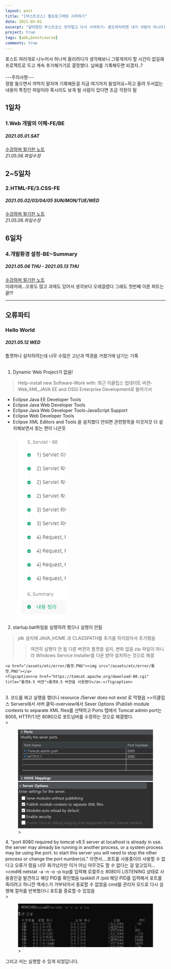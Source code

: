 ```yaml
---
layout: post
title: "[부스트코스] 웹프로그래밍 시작하기"
date: 2021-05-01
excerpt: "덮어뒀던 부스트코스 먼지털고 다시 시작하기~ 중도하차하면 내가 사람이 아니다(이러다 왕왕하면 큰일이야)"
project: true
tags: [web,boostcourse]
comments: true
---
```

포스트 여러개로 나누어서 하나씩 올리려다가 생각해보니 그렇게까지 할 시간이 없길래 프로젝트로 두고 계속 추가해가기로 결정했다. 날짜를 기록해두면 되겠지..?
<br><br>---주의사항---
<br>정말 들으면서 까먹지 말자며 기록해둔걸 지금 여기까지 들었어요~하고 올려 두서없는 내용이 특징인 파일이라 혹시라도 보게 될 사람이 있다면 조금 걱정이 됨
## 1일차
### 1.Web 개발의 이해-FE/BE
##### 2021.05.01.SAT
<a href="https://kimdahui42/assets/etc/1. Web 개발의 이해.pdf">수강하며 필기한 노트</a>
<br> *21.05.06.파일수정*

## 2~5일차
### 2.HTML-FE/3.CSS-FE
##### 2021.05.02/03/04/05 SUN/MON/TUE/WED
<a href="/assets/etc/2. HTML-FE.pdf">수강하며 필기한 노트</a>
<br> *21.05.06.파일수정*

## 6일차
### 4.개발환경 설정-BE~Summary
##### 2021.05.06 THU - 2021.05.13 THU
<a href="/assets/etc/4.개발환경 설정-BE.pdf">수강하며 필기한 노트</a><br>
이래저래...오류도 많고 과제도 있어서 생각보다 오래걸렸다 그래도 첫번째 이론 파트는 끝!!!

***
## 오류파티
### Hello World
##### 2021.05.12 WED

톰캣하나 설치하려는데 너무 수많은 고난과 역경을 거쳤기에 남기는 기록
<br><br>
1. Dynamic Web Project가 없음!<br>
>Help-install new Software-Work with: 최근 이클립스 업데이트 버젼-Web,XML,JAVA EE and OSGi Enterprise Development로 들어가서
* Eclipse Java EE Developer Tools
* Eclipse Java Web Developer Tools
* Eclipse Java Web Developer Tools-JavaScript Support
* Eclipse Web Developer Tools
* Eclipse XML Editors and Tools
을 설치했다 안되면 관련항목을 이것저것 더 설치해보면서 찾는 편이 나은듯<br>
<figure>
	<a href="/assets/etc/1_웹프로그래밍기초.PNG"><img src="/assets/etc/1_웹프로그래밍기초.PNG"></a>
</figure>

2. startup.bat파일을 실행하려 했으나 실행이 안됨
>jdk 설치때 JAVA_HOME 과 CLASSPATH를 추가를 하지않아서 추가했음
>>여전히 실행이 안 됨
>>다른 버젼의 톰캣을 설치, 변화 없음
>>zip 파일이 아니라 WIndows Service Installer를 다운 받아 설치하는 것으로 해결<br>
><figure>
	<a href="/assets/etc/error/톰캣.PNG"><img src="/assets/etc/error/톰캣.PNG"></a>
	<figcaption><a href="https://tomcat.apache.org/download-80.cgi" title="톰캣8.5 버젼">톰캣8.5 버젼을 사용했다</a>.</figcaption>
></figure>
<br>
3. 코드를 짜고 실행을 했더니 resource /Server does not exist 로 막혔음
>>이클립스 Servers에서 서버 클릭-overview에서 Sever Options (Publish module contexts to separate XML files를 선택하고 Ports 탭에서 Tomcat admin port는 8005, HTTP/1.1은 8080으로 포트넘버를 수정하는 것으로 해결했다.<br>
><figure class="half">
    <a href="/assets/etc/error/포츠.PNG"><img src="/assets/etc/error/포츠.PNG"></a>
    <a href="/assets/etc/error/서버옵션.PNG"><img src="/assets/etc/error/서버옵션.PNG"></a>
></figure>
4. "port 8080 required by tomcat v8.5 server at localhost is already in use. the server may already be running in another process, or a system process may be using the port. to start this server you will need to stop the other process or change the port number(s)."
라면서....포트를 사용중이라 사용할 수 없다고 오류가 떴음 너무 화가났지만 이거 아님 아무것도 할 수 없다는 걸 알고있지...
>cmd에 netstat -a -n -o -p tcp를 입력해 로컬주소 8080이 LISTENING 상태로 사용중인걸 발견하고 해당 PID를 확인했음
taskkill /f /pid 해당 PID를 입력해서 포트를 죽이려고 하니깐 액세스가 거부되어서 종료할 수 없었음 cmd를 관리자 모드로 다시 실행해 절차를 반복했더니 포트를 종료할 수 있었음<br>
><figure>
	<a href="/assets/etc/error/cmd.PNG"><img src="/assets/etc/error/cmd.PNG"></a>
></figure>
그리고 저는 실행할 수 있게 되었답니다.

